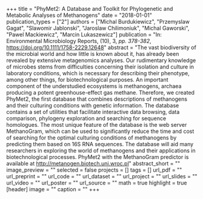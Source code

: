 +++
title = "PhyMet2: A Database and Toolkit for Phylogenetic and Metabolic Analyses of Methanogens"
date = "2018-01-01"
publication_types = ["2"]
authors = ["Michal Burdukiewicz", "Przemyslaw Gagat", "Slawomir Jablonski", "Jaroslaw Chilimoniuk", "Michal Gaworski", "Pawel Mackiewicz", "Marcin Lukaszewicz"]
publication = "In: Environmental Microbiology Reports, (10), 3, _pp. 378-382_, https://doi.org/10.1111/1758-2229.12648"
abstract = "The vast biodiversity of the microbial world and how little is known about it, has already been revealed by extensive metagenomics analyses. Our rudimentary knowledge of microbes stems from difficulties concerning their isolation and culture in laboratory conditions, which is necessary for describing their phenotype, among other things, for biotechnological purposes. An important component of the understudied ecosystems is methanogens, archaea producing a potent greenhouse-effect gas methane. Therefore, we created PhyMet2, the first database that combines descriptions of methanogens and their culturing conditions with genetic information. The database contains a set of utilities that facilitate interactive data browsing, data comparison, phylogeny exploration and searching for sequence homologues. The most unique feature of the database is the web server MethanoGram, which can be used to significantly reduce the time and cost of searching for the optimal culturing conditions of methanogens by predicting them based on 16S RNA sequences. The database will aid many researchers in exploring the world of methanogens and their applications in biotechnological processes. PhyMet2 with the MethanoGram predictor is available at http://metanogen.biotech.uni.wroc.pl"
abstract_short = ""
image_preview = ""
selected = false
projects = []
tags = []
url_pdf = ""
url_preprint = ""
url_code = ""
url_dataset = ""
url_project = ""
url_slides = ""
url_video = ""
url_poster = ""
url_source = ""
math = true
highlight = true
[header]
image = ""
caption = ""
+++
